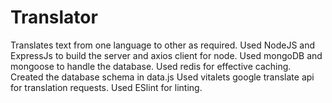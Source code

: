# Translator
Translates text from one language to other as required.
Used NodeJS and ExpressJs to build the server and axios client for node. 
Used mongoDB and mongoose to handle the database.
Used redis for effective caching.
Created the database schema in data.js
Used vitalets google translate api for translation requests.
Used ESlint for linting.
